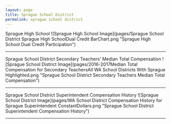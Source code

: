 ```yaml
---
layout: page
title: Sprague School District
permalink: sprague school district
---
```



Sprague High School
![Sprague High School Image](pages/Sprague School District Sprague High SchoolDual Credit BarChart.png "Sprague High School Dual Credit Participation")

___

Sprague School District Secondary Teachers' Median Total Compensation
![Sprague School District Image](pages/2016-2017Median Total Compensation for Secondary TeachersAll WA School Districts With Sprague Highlighted.png "Sprague School District Secondary Teachers Median Total Compensation")

___

Sprague School District Superintendent Compensation History
![Sprague School District Image](pages/WA School District Compensation History for Sprague Superintendent ConstantDollars.png "Sprague School District Superintendent Compensation History")

___

